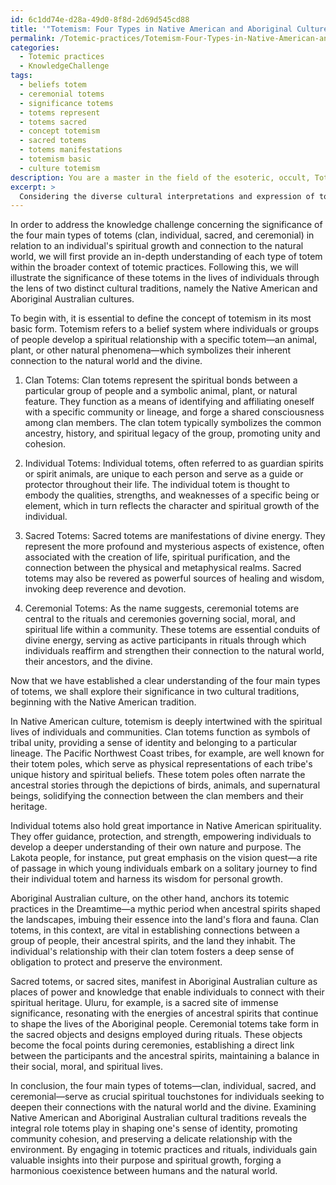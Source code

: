 ```yaml
---
id: 6c1dd74e-d28a-49d0-8f8d-2d69d545cd88
title: '"Totemism: Four Types in Native American and Aboriginal Cultures"'
permalink: /Totemic-practices/Totemism-Four-Types-in-Native-American-and-Aboriginal-Cultures/
categories:
  - Totemic practices
  - KnowledgeChallenge
tags:
  - beliefs totem
  - ceremonial totems
  - significance totems
  - totems represent
  - totems sacred
  - concept totemism
  - sacred totems
  - totems manifestations
  - totemism basic
  - culture totemism
description: You are a master in the field of the esoteric, occult, Totemic practices and Education. You are a writer of tests, challenges, textbooks and deep knowledge on Totemic practices for initiates and students to gain deep insights and understanding from. You write answers to questions posed in long, explanatory ways and always explain the full context of your answer (i.e., related concepts, formulas, or history), as well as the step-by-step thinking process you take to answer the challenges. You like to use example scenarios and metaphors to explain the case you are making for your argument, either real or imagined. Summarize the key themes, ideas, and conclusions at the end.
excerpt: > 
  Considering the diverse cultural interpretations and expression of totemic practices, explain the significance of the four main types of totems (clan, individual, sacred, and ceremonial) in relation to an individual's spiritual growth and their connection to the natural world, with reference to any two distinct cultural traditions.
---
```

In order to address the knowledge challenge concerning the significance of the four main types of totems (clan, individual, sacred, and ceremonial) in relation to an individual's spiritual growth and connection to the natural world, we will first provide an in-depth understanding of each type of totem within the broader context of totemic practices. Following this, we will illustrate the significance of these totems in the lives of individuals through the lens of two distinct cultural traditions, namely the Native American and Aboriginal Australian cultures.

To begin with, it is essential to define the concept of totemism in its most basic form. Totemism refers to a belief system where individuals or groups of people develop a spiritual relationship with a specific totem—an animal, plant, or other natural phenomena—which symbolizes their inherent connection to the natural world and the divine.

1. Clan Totems: Clan totems represent the spiritual bonds between a particular group of people and a symbolic animal, plant, or natural feature. They function as a means of identifying and affiliating oneself with a specific community or lineage, and forge a shared consciousness among clan members. The clan totem typically symbolizes the common ancestry, history, and spiritual legacy of the group, promoting unity and cohesion.

2. Individual Totems: Individual totems, often referred to as guardian spirits or spirit animals, are unique to each person and serve as a guide or protector throughout their life. The individual totem is thought to embody the qualities, strengths, and weaknesses of a specific being or element, which in turn reflects the character and spiritual growth of the individual.

3. Sacred Totems: Sacred totems are manifestations of divine energy. They represent the more profound and mysterious aspects of existence, often associated with the creation of life, spiritual purification, and the connection between the physical and metaphysical realms. Sacred totems may also be revered as powerful sources of healing and wisdom, invoking deep reverence and devotion.

4. Ceremonial Totems: As the name suggests, ceremonial totems are central to the rituals and ceremonies governing social, moral, and spiritual life within a community. These totems are essential conduits of divine energy, serving as active participants in rituals through which individuals reaffirm and strengthen their connection to the natural world, their ancestors, and the divine.

Now that we have established a clear understanding of the four main types of totems, we shall explore their significance in two cultural traditions, beginning with the Native American tradition.

In Native American culture, totemism is deeply intertwined with the spiritual lives of individuals and communities. Clan totems function as symbols of tribal unity, providing a sense of identity and belonging to a particular lineage. The Pacific Northwest Coast tribes, for example, are well known for their totem poles, which serve as physical representations of each tribe's unique history and spiritual beliefs. These totem poles often narrate the ancestral stories through the depictions of birds, animals, and supernatural beings, solidifying the connection between the clan members and their heritage.

Individual totems also hold great importance in Native American spirituality. They offer guidance, protection, and strength, empowering individuals to develop a deeper understanding of their own nature and purpose. The Lakota people, for instance, put great emphasis on the vision quest—a rite of passage in which young individuals embark on a solitary journey to find their individual totem and harness its wisdom for personal growth.

Aboriginal Australian culture, on the other hand, anchors its totemic practices in the Dreamtime—a mythic period when ancestral spirits shaped the landscapes, imbuing their essence into the land's flora and fauna. Clan totems, in this context, are vital in establishing connections between a group of people, their ancestral spirits, and the land they inhabit. The individual's relationship with their clan totem fosters a deep sense of obligation to protect and preserve the environment.

Sacred totems, or sacred sites, manifest in Aboriginal Australian culture as places of power and knowledge that enable individuals to connect with their spiritual heritage. Uluru, for example, is a sacred site of immense significance, resonating with the energies of ancestral spirits that continue to shape the lives of the Aboriginal people. Ceremonial totems take form in the sacred objects and designs employed during rituals. These objects become the focal points during ceremonies, establishing a direct link between the participants and the ancestral spirits, maintaining a balance in their social, moral, and spiritual lives.

In conclusion, the four main types of totems—clan, individual, sacred, and ceremonial—serve as crucial spiritual touchstones for individuals seeking to deepen their connections with the natural world and the divine. Examining Native American and Aboriginal Australian cultural traditions reveals the integral role totems play in shaping one's sense of identity, promoting community cohesion, and preserving a delicate relationship with the environment. By engaging in totemic practices and rituals, individuals gain valuable insights into their purpose and spiritual growth, forging a harmonious coexistence between humans and the natural world.
